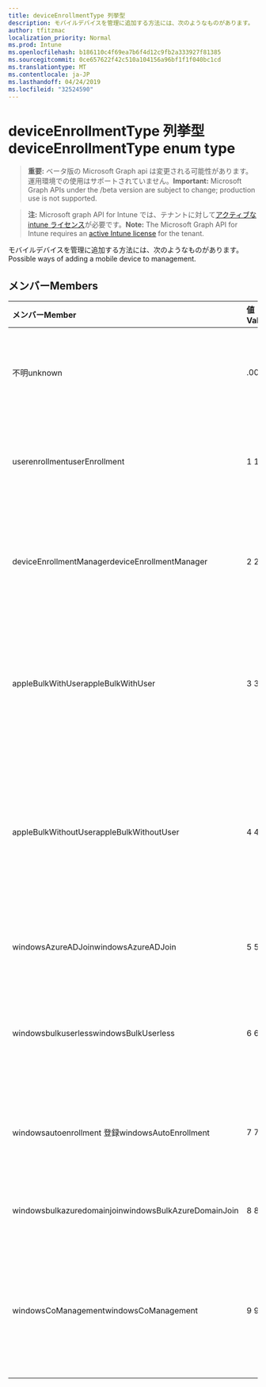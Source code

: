```yaml
---
title: deviceEnrollmentType 列挙型
description: モバイルデバイスを管理に追加する方法には、次のようなものがあります。
author: tfitzmac
localization_priority: Normal
ms.prod: Intune
ms.openlocfilehash: b186110c4f69ea7b6f4d12c9fb2a333927f81385
ms.sourcegitcommit: 0ce657622f42c510a104156a96bf1f1f040bc1cd
ms.translationtype: MT
ms.contentlocale: ja-JP
ms.lasthandoff: 04/24/2019
ms.locfileid: "32524590"
---
```

# <a name="deviceenrollmenttype-enum-type"></a><span data-ttu-id="e3a9c-103">deviceEnrollmentType 列挙型</span><span class="sxs-lookup"><span data-stu-id="e3a9c-103">deviceEnrollmentType enum type</span></span>

> <span data-ttu-id="e3a9c-104">**重要:** ベータ版の Microsoft Graph api は変更される可能性があります。運用環境での使用はサポートされていません。</span><span class="sxs-lookup"><span data-stu-id="e3a9c-104">**Important:** Microsoft Graph APIs under the /beta version are subject to change; production use is not supported.</span></span>

> <span data-ttu-id="e3a9c-105">**注:** Microsoft graph API for Intune では、テナントに対して[アクティブな intune ライセンス](https://go.microsoft.com/fwlink/?linkid=839381)が必要です。</span><span class="sxs-lookup"><span data-stu-id="e3a9c-105">**Note:** The Microsoft Graph API for Intune requires an [active Intune license](https://go.microsoft.com/fwlink/?linkid=839381) for the tenant.</span></span>

<span data-ttu-id="e3a9c-106">モバイルデバイスを管理に追加する方法には、次のようなものがあります。</span><span class="sxs-lookup"><span data-stu-id="e3a9c-106">Possible ways of adding a mobile device to management.</span></span>

## <a name="members"></a><span data-ttu-id="e3a9c-107">メンバー</span><span class="sxs-lookup"><span data-stu-id="e3a9c-107">Members</span></span>
|<span data-ttu-id="e3a9c-108">メンバー</span><span class="sxs-lookup"><span data-stu-id="e3a9c-108">Member</span></span>|<span data-ttu-id="e3a9c-109">値</span><span class="sxs-lookup"><span data-stu-id="e3a9c-109">Value</span></span>|<span data-ttu-id="e3a9c-110">説明</span><span class="sxs-lookup"><span data-stu-id="e3a9c-110">Description</span></span>|
|:---|:---|:---|
|<span data-ttu-id="e3a9c-111">不明</span><span class="sxs-lookup"><span data-stu-id="e3a9c-111">unknown</span></span>|<span data-ttu-id="e3a9c-112">.0</span><span class="sxs-lookup"><span data-stu-id="e3a9c-112">0</span></span>|<span data-ttu-id="e3a9c-113">既定値。登録の種類は収集されませんでした。</span><span class="sxs-lookup"><span data-stu-id="e3a9c-113">Default value, enrollment type was not collected.</span></span>|
|<span data-ttu-id="e3a9c-114">userenrollment</span><span class="sxs-lookup"><span data-stu-id="e3a9c-114">userEnrollment</span></span>|<span data-ttu-id="e3a9c-115">1 </span><span class="sxs-lookup"><span data-stu-id="e3a9c-115">1</span></span>|<span data-ttu-id="e3a9c-116">byod channel 経由のユーザー主導型の登録。</span><span class="sxs-lookup"><span data-stu-id="e3a9c-116">User driven enrollment through BYOD channel.</span></span>|
|<span data-ttu-id="e3a9c-117">deviceEnrollmentManager</span><span class="sxs-lookup"><span data-stu-id="e3a9c-117">deviceEnrollmentManager</span></span>|<span data-ttu-id="e3a9c-118">2 </span><span class="sxs-lookup"><span data-stu-id="e3a9c-118">2</span></span>|<span data-ttu-id="e3a9c-119">デバイス登録マネージャーアカウントを使用したユーザー登録。</span><span class="sxs-lookup"><span data-stu-id="e3a9c-119">User enrollment with a device enrollment manager account.</span></span>|
|<span data-ttu-id="e3a9c-120">appleBulkWithUser</span><span class="sxs-lookup"><span data-stu-id="e3a9c-120">appleBulkWithUser</span></span>|<span data-ttu-id="e3a9c-121">3 </span><span class="sxs-lookup"><span data-stu-id="e3a9c-121">3</span></span>|<span data-ttu-id="e3a9c-122">ユーザーチャレンジを使用した Apple 一括登録。</span><span class="sxs-lookup"><span data-stu-id="e3a9c-122">Apple bulk enrollment with user challenge.</span></span> <span data-ttu-id="e3a9c-123">(DEP、Apple Configurator)</span><span class="sxs-lookup"><span data-stu-id="e3a9c-123">(DEP, Apple Configurator)</span></span>|
|<span data-ttu-id="e3a9c-124">appleBulkWithoutUser</span><span class="sxs-lookup"><span data-stu-id="e3a9c-124">appleBulkWithoutUser</span></span>|<span data-ttu-id="e3a9c-125">4 </span><span class="sxs-lookup"><span data-stu-id="e3a9c-125">4</span></span>|<span data-ttu-id="e3a9c-126">ユーザーチャレンジなしの Apple 一括登録。</span><span class="sxs-lookup"><span data-stu-id="e3a9c-126">Apple bulk enrollment without user challenge.</span></span> <span data-ttu-id="e3a9c-127">(DEP、Apple Configurator、モバイル構成)</span><span class="sxs-lookup"><span data-stu-id="e3a9c-127">(DEP, Apple Configurator, Mobile Config)</span></span>|
|<span data-ttu-id="e3a9c-128">windowsAzureADJoin</span><span class="sxs-lookup"><span data-stu-id="e3a9c-128">windowsAzureADJoin</span></span>|<span data-ttu-id="e3a9c-129">5 </span><span class="sxs-lookup"><span data-stu-id="e3a9c-129">5</span></span>|<span data-ttu-id="e3a9c-130">Windows 10 Azure AD Join。</span><span class="sxs-lookup"><span data-stu-id="e3a9c-130">Windows 10 Azure AD Join.</span></span>|
|<span data-ttu-id="e3a9c-131">windowsbulkuserless</span><span class="sxs-lookup"><span data-stu-id="e3a9c-131">windowsBulkUserless</span></span>|<span data-ttu-id="e3a9c-132">6 </span><span class="sxs-lookup"><span data-stu-id="e3a9c-132">6</span></span>|<span data-ttu-id="e3a9c-133">Windows 10 証明書を使用した ICD による一括登録。</span><span class="sxs-lookup"><span data-stu-id="e3a9c-133">Windows 10 Bulk enrollment through ICD with certificate.</span></span>|
|<span data-ttu-id="e3a9c-134">windowsautoenrollment 登録</span><span class="sxs-lookup"><span data-stu-id="e3a9c-134">windowsAutoEnrollment</span></span>|<span data-ttu-id="e3a9c-135">7 </span><span class="sxs-lookup"><span data-stu-id="e3a9c-135">7</span></span>|<span data-ttu-id="e3a9c-136">Windows 10 の自動登録。</span><span class="sxs-lookup"><span data-stu-id="e3a9c-136">Windows 10 automatic enrollment.</span></span> <span data-ttu-id="e3a9c-137">(作業アカウントの追加)</span><span class="sxs-lookup"><span data-stu-id="e3a9c-137">(Add work account)</span></span>|
|<span data-ttu-id="e3a9c-138">windowsbulkazuredomainjoin</span><span class="sxs-lookup"><span data-stu-id="e3a9c-138">windowsBulkAzureDomainJoin</span></span>|<span data-ttu-id="e3a9c-139">8 </span><span class="sxs-lookup"><span data-stu-id="e3a9c-139">8</span></span>|<span data-ttu-id="e3a9c-140">Windows 10 一括 Azure AD Join。</span><span class="sxs-lookup"><span data-stu-id="e3a9c-140">Windows 10 bulk Azure AD Join.</span></span>|
|<span data-ttu-id="e3a9c-141">windowsCoManagement</span><span class="sxs-lookup"><span data-stu-id="e3a9c-141">windowsCoManagement</span></span>|<span data-ttu-id="e3a9c-142">9 </span><span class="sxs-lookup"><span data-stu-id="e3a9c-142">9</span></span>|<span data-ttu-id="e3a9c-143">Windows 10 の共同管理は、自動操縦またはグループポリシーによって開始されます。</span><span class="sxs-lookup"><span data-stu-id="e3a9c-143">Windows 10 Co-Management triggered by AutoPilot or Group Policy.</span></span>|




